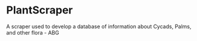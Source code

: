 # PlantScraper
A scraper used to develop a database of information about Cycads, Palms, and other flora - ABG
